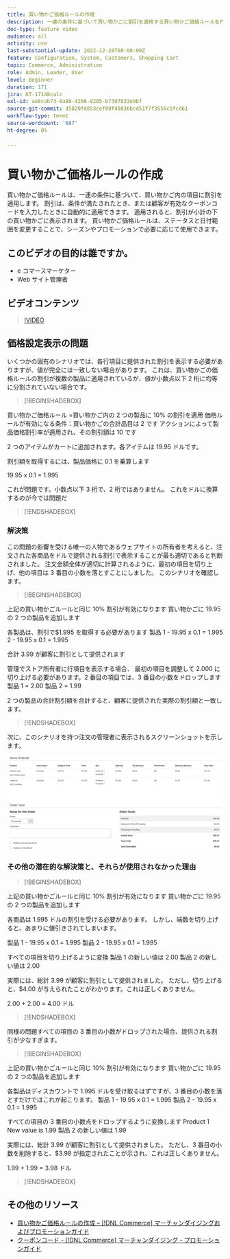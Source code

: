 ```yaml
---
title: 買い物かご価格ルールの作成
description: 一連の条件に基づいて買い物かごに割引を適用する買い物かご価格ルールを作成する方法を説明します。
doc-type: feature video
audience: all
activity: use
last-substantial-update: 2022-12-28T00:00:00Z
feature: Configuration, System, Customers, Shopping Cart
topic: Commerce, Administration
role: Admin, Leader, User
level: Beginner
duration: 171
jira: KT-17148calc
exl-id: ae8cab73-8a8b-4266-8205-b7397633e9bf
source-git-commit: d5820fd053cef00f40036bcd51f7f3556c5fcd61
workflow-type: tm+mt
source-wordcount: '687'
ht-degree: 0%

---
```


# 買い物かご価格ルールの作成

買い物かご価格ルールは、一連の条件に基づいて、買い物かご内の項目に割引を適用します。 割引は、条件が満たされたとき、または顧客が有効なクーポンコードを入力したときに自動的に適用できます。 適用されると、割引が小計の下の買い物かごに表示されます。 買い物かご価格ルールは、ステータスと日付範囲を変更することで、シーズンやプロモーションで必要に応じて使用できます。

## このビデオの目的は誰ですか。

- e コマースマーケター
- Web サイト管理者

## ビデオコンテンツ

>[!VIDEO](https://video.tv.adobe.com/v/343835?quality=12&learn=on)

## 価格設定表示の問題

いくつかの固有のシナリオでは、各行項目に提供された割引を表示する必要がありますが、値が完全には一致しない場合があります。 これは、買い物かごの価格ルールの割引が複数の製品に適用されているが、値が小数点以下 2 桁に均等に分割されていない場合です。

>[!BEGINSHADEBOX]

買い物かご価格ルール =買い物かご内の 2 つの製品に 10% の割引を適用
価格ルールが有効になる条件：買い物かごの合計品目は 2 です
アクションによって製品価格割引率が適用され、その割引額は 10 です

2 つのアイテムがカートに追加されます。各アイテムは 19.95 ドルです。

割引額を取得するには、製品価格に 0.1 を乗算します

19.95 x 0.1 = 1.995

これが問題です。小数点以下 3 桁で、2 桁ではありません。 これをドルに換算するのが今では問題だ

>[!ENDSHADEBOX]

### 解決策

この問題の影響を受ける唯一の人物であるウェブサイトの所有者を考えると、注文された各商品をドルで提供される割引で表示することが最も適切であると判断されました。 注文金額全体が適切に計算されるように、最初の項目を切り上げ、他の項目は 3 番目の小数を落とすことにしました。 このシナリオを確認します。

>[!BEGINSHADEBOX]

上記の買い物かごルールと同じ 10% 割引が有効になります
買い物かごに 19.95 の 2 つの製品を追加します

各製品は、割引で$1.995 を取得する必要があります
製品 1 - 19.95 x 0.1 = 1.995
2 - 19.95 x 0.1 = 1.995

合計 3.99 が顧客に割引として提供されます

管理でストア所有者に行項目を表示する場合、
最初の項目を調整して 2.000 に切り上げる必要があります。2 番目の項目では、3 番目の小数をドロップします
製品 1 = 2.00
製品 2 = 1.99

2 つの製品の合計割引額を合計すると、顧客に提供された実際の割引額と一致します。
>[!ENDSHADEBOX]

次に、このシナリオを持つ注文の管理者に表示されるスクリーンショットを示します。

![ 管理者ビューに表示される順序付き項目の値が異なる ](../assets/commerce-admin-cart-price-rule-values-different.png)

### その他の潜在的な解決策と、それらが使用されなかった理由

>[!BEGINSHADEBOX]

上記の買い物かごルールと同じ 10% 割引が有効になります
買い物かごに 19.95 の 2 つの製品を追加します

各商品は 1.995 ドルの割引を受ける必要があります。
しかし、端数を切り上げると、あまりに値引きされてしまいます。

製品 1 - 19.95 x 0.1 = 1.995
製品 2 - 19.95 x 0.1 = 1.995

すべての項目を切り上げるように変換
製品 1 の新しい値は 2.00
製品 2 の新しい値は 2.00

実際には、総計 3.99 が顧客に割引として提供されました。
ただし、切り上げると、$4.00 が与えられたことがわかります。これは正しくありません。

2.00 + 2.00 = 4.00 ドル

>[!ENDSHADEBOX]

同様の問題すべての項目の 3 番目の小数がドロップされた場合、提供される割引が少なすぎます。

>[!BEGINSHADEBOX]

上記の買い物かごルールと同じ 10% 割引が有効になります
買い物かごに 19.95 の 2 つの製品を追加します

各製品はディスカウントで 1.995 ドルを受け取るはずですが、3 番目の小数を落とすだけではこれが起こります。
製品 1 - 19.95 x 0.1 = 1.995
製品 2 - 19.95 x 0.1 = 1.995

すべての項目の 3 番目の小数点をドロップするように変換します
Product 1 New value is 1.99
製品 2 の新しい値は 1.99

実際には、総計 3.99 が顧客に割引として提供されました。
ただし、3 番目の小数を削除すると、$3.98 が指定されたことが示され、これは正しくありません。

1.99 + 1.99 = 3.98 ドル

>[!ENDSHADEBOX]


## その他のリソース

- [ 買い物かご価格ルールの作成 –  [!DNL Commerce]  マーチャンダイジングおよびプロモーションガイド ](https://experienceleague.adobe.com/docs/commerce-admin/marketing/promotions/cart-rules/price-rules-cart-create.html)
- [ クーポンコード - [!DNL Commerce]  マーチャンダイジング・プロモーションガイド ](https://experienceleague.adobe.com/docs/commerce-admin/marketing/promotions/cart-rules/price-rules-cart-coupon.html)
